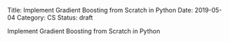 Title: Implement Gradient Boosting from Scratch in Python
Date: 2019-05-04
Category: CS
Status: draft


Implement Gradient Boosting from Scratch in Python